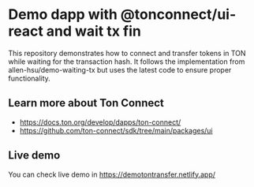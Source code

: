 # Demo dapp with @tonconnect/ui-react and wait tx fin
This repository demonstrates how to connect and transfer tokens in TON while waiting for the transaction hash. It follows the implementation from allen-hsu/demo-waiting-tx but uses the latest code to ensure proper functionality.

## Learn more about Ton Connect

- https://docs.ton.org/develop/dapps/ton-connect/
- https://github.com/ton-connect/sdk/tree/main/packages/ui

## Live demo
You can check live demo in https://demotontransfer.netlify.app/